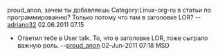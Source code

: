 proud_anon, зачем ты добавляешь Category:Linux-org-ru в статьи по
программированию? Только потому что там в заголовке LOR?
--[adriano32](User:adriano32 "wikilink") 02.06.2011 07.15

  - Ответил тебе в User talk. То, что в заголовке LOR, тоже сыграло
    важную роль. --[proud_anon](User:proud_anon "wikilink")
    02-Jun-2011 07:18 MSD